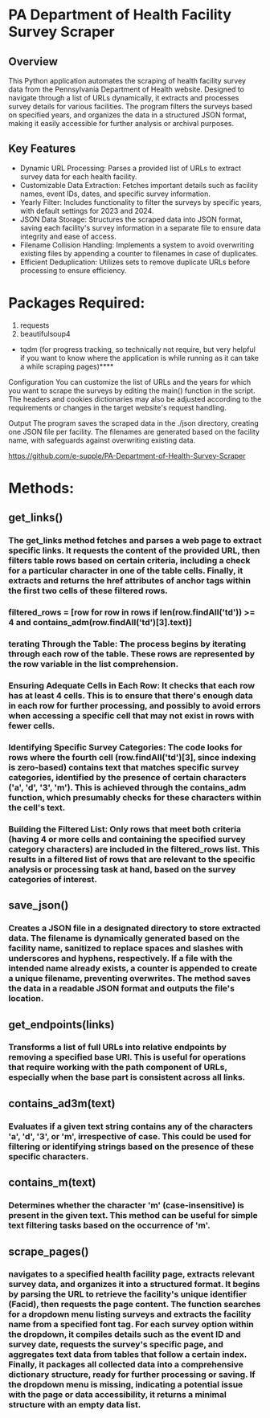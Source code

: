 

# PA Department of Health Facility Survey Scraper

## Overview

This Python application automates the scraping of health facility survey data from the Pennsylvania Department of Health website. Designed to navigate through a list of URLs dynamically, it extracts and processes survey details for various facilities. The program filters the surveys based on specified years, and organizes the data in a structured JSON format, making it easily accessible for further analysis or archival purposes.

## Key Features

* Dynamic URL Processing: Parses a provided list of URLs to extract survey data for each health facility.
* Customizable Data Extraction: Fetches important details such as facility names, event IDs, dates, and specific survey information.
* Yearly Filter: Includes functionality to filter the surveys by specific years, with default settings for 2023 and 2024.
* JSON Data Storage: Structures the scraped data into JSON format, saving each facility's survey information in a separate file to ensure data integrity and ease of access.
* Filename Collision Handling: Implements a system to avoid overwriting existing files by appending a counter to filenames in case of duplicates.
* Efficient Deduplication: Utilizes sets to remove duplicate URLs before processing to ensure efficiency.

# Packages Required: 
1. requests
2. beautifulsoup4

* tqdm (for progress tracking, so technically not require, but very helpful if you want to know where the application is while running as it can take a while scraping pages)****

Configuration
You can customize the list of URLs and the years for which you want to scrape the surveys by editing the main() function in the script. The headers and cookies dictionaries may also be adjusted according to the requirements or changes in the target website's request handling.

Output
The program saves the scraped data in the ./json directory, creating one JSON file per facility. The filenames are generated based on the facility name, with safeguards against overwriting existing data.

https://github.com/e-supple/PA-Department-of-Health-Survey-Scraper

# Methods: 

## get_links()
### The get_links method fetches and parses a web page to extract specific links. It requests the content of the provided URL, then filters table rows based on certain criteria, including a check for a particular character in one of the table cells. Finally, it extracts and returns the href attributes of anchor tags within the first two cells of these filtered rows.

### filtered_rows = [row for row in rows if len(row.findAll('td')) >= 4 and contains_adm(row.findAll('td')[3].text)]

### terating Through the Table: The process begins by iterating through each row of the table. These rows are represented by the row variable in the list comprehension.

### Ensuring Adequate Cells in Each Row: It checks that each row has at least 4 cells. This is to ensure that there's enough data in each row for further processing, and possibly to avoid errors when accessing a specific cell that may not exist in rows with fewer cells.

### Identifying Specific Survey Categories: The code looks for rows where the fourth cell (row.findAll('td')[3], since indexing is zero-based) contains text that matches specific survey categories, identified by the presence of certain characters ('a', 'd', '3', 'm'). This is achieved through the contains_adm function, which presumably checks for these characters within the cell's text.

### Building the Filtered List: Only rows that meet both criteria (having 4 or more cells and containing the specified survey category characters) are included in the filtered_rows list. This results in a filtered list of rows that are relevant to the specific analysis or processing task at hand, based on the survey categories of interest.



## save_json()
### Creates a JSON file in a designated directory to store extracted data. The filename is dynamically generated based on the facility name, sanitized to replace spaces and slashes with underscores and hyphens, respectively. If a file with the intended name already exists, a counter is appended to create a unique filename, preventing overwrites. The method saves the data in a readable JSON format and outputs the file's location.


## get_endpoints(links)
### Transforms a list of full URLs into relative endpoints by removing a specified base URI. This is useful for operations that require working with the path component of URLs, especially when the base part is consistent across all links.

## contains_ad3m(text)
### Evaluates if a given text string contains any of the characters 'a', 'd', '3', or 'm', irrespective of case. This could be used for filtering or identifying strings based on the presence of these specific characters.

## contains_m(text)
### Determines whether the character 'm' (case-insensitive) is present in the given text. This method can be useful for simple text filtering tasks based on the occurrence of 'm'.

## scrape_pages()
### navigates to a specified health facility page, extracts relevant survey data, and organizes it into a structured format. It begins by parsing the URL to retrieve the facility's unique identifier (Facid), then requests the page content. The function searches for a dropdown menu listing surveys and extracts the facility name from a specified font tag. For each survey option within the dropdown, it compiles details such as the event ID and survey date, requests the survey's specific page, and aggregates text data from tables that follow a certain index. Finally, it packages all collected data into a comprehensive dictionary structure, ready for further processing or saving. If the dropdown menu is missing, indicating a potential issue with the page or data accessibility, it returns a minimal structure with an empty data list.